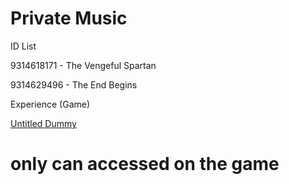 # Private Music 

ID List 

9314618171 - The Vengeful Spartan 

9314629496 - The End Begins 

Experience (Game)

[Untitled Dummy](https://web.roblox.com/games/9257345956/Untitled-Dummy) 

# only can accessed on the game
